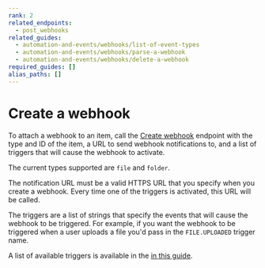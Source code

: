 ```yaml
---
rank: 2
related_endpoints:
  - post_webhooks
related_guides:
  - automation-and-events/webhooks/list-of-event-types
  - automation-and-events/webhooks/parse-a-webhook
  - automation-and-events/webhooks/delete-a-webhook
required_guides: []
alias_paths: []
---
```


# Create a webhook

To attach a webhook to an item, call the [Create webhook][1] endpoint with the
type and ID of the item, a URL to send webhook notifications to, and a list of
triggers that will cause the webhook to activate.

<Samples id='post_webhooks' />

The current types supported are `file` and `folder`.

The notification URL must be a valid HTTPS URL that you specify when you create
a webhook. Every time one of the triggers is activated, this URL will be called.

The triggers are a list of strings that specify the events that will cause the
webhook to be triggered. For example, if you want the webhook to be triggered
when a user uploads a file you'd pass in the `FILE.UPLOADED` trigger name.

A list of available triggers is available in the [in this guide][2].

[1]: ../../../reference/automation-and-events/#post-webhooks
[2]: ../../../reference/automation-and-events/#post_webhooks-triggers
